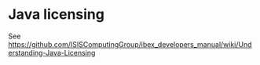 # Java licensing

See https://github.com/ISISComputingGroup/ibex_developers_manual/wiki/Understanding-Java-Licensing